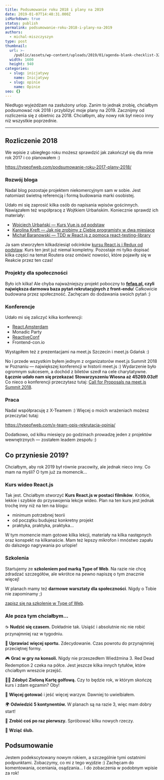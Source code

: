```yaml
---
title: Podsumowanie roku 2018 i plany na 2019
date: 2019-01-07T14:48:31.000Z
isMarkdown: true
status: publish
permalink: podsumowanie-roku-2018-i-plany-na-2019
authors:
  - michal-miszczyszyn
type: post
thumbnail:
  url: >-
    /public/assets/wp-content/uploads/2019/01/agenda-blank-checklist-3299.jpg
  width: 1600
  height: 940
categories:
  - slug: inicjatywy
    name: Inicjatywy
  - slug: opinie
    name: Opinie
seo: {}
---
```


Niedługo wyjeżdżam na zasłużony urlop. Zanim to jednak zrobię, chciałbym podsumować rok 2018 i przybliżyć moje plany na 2019. Zacznijmy od rozliczenia się z obietnic za 2018. Chciałbym, aby nowy rok był nieco inny niż wszystkie poprzednie.

---

## Rozliczenie 2018

We wpisie z ubiegłego roku możesz sprawdzić jak zakończył się dla mnie rok 2017 i co planowałem :)

https://typeofweb.com/podsumowanie-roku-2017-plany-2018/

### Rozwój bloga

Nadal blog pozostaje projektem niekomercyjnym sam w sobie. Jest natomiast świetną referencją i formą budowania marki osobistej.

Udało mi się zaprosić kilka osób do napisania wpisów gościnnych. Nawiązałem też współpracę z Wojtkiem Urbańskim. Koniecznie sprawdź ich materiały:

- [Wojciech Urbański — Kurs Vue.js od podstaw](https://typeofweb.com/kurs/vue-js/)
- [Karolina Kreft — Jak nie zrobimy z Ciebie programisty w dwa miesiące](https://typeofweb.com/jak-nie-zrobimy-z-ciebie-programisty-w-dwa-miesiące/)
- [Michał Baranowski — TDD w React.js z pomocą react-testing-library](https://typeofweb.com/tdd-react-testing-library/)

Ja sam stworzyłem kilkadziesiąt odcinków [kursu React.js i Redux od podstaw](https://typeofweb.com/kurs/react-js/). Kurs ten jest już niemal kompletny. Pozostaje mi tylko dopisać kilka części na temat Routera oraz omówić nowości, które pojawiły się w Reakcie przez ten czas!

### Projekty dla społeczności

Było ich kilka! Ale chyba najważniejszy projekt poboczny to **[fefaq.pl](https://app.fefaq.pl/), czyli największa darmowa baza pytań rekrutacyjnych z front-endu**! Całkowicie budowana przez społeczność. Zachęcam do dodawania swoich pytań :)

### Konferencje

Udało mi się zaliczyć kilka konferencji:

- [React.Amsterdam](https://typeofweb.com/react-amsterdam-najgorsza-konferencja/)
- Monadic Party
- [ReactiveConf](https://typeofweb.com/bylem-na-reactiveconf-2018/)
- Frontend-con.io

Wystąpiłem też z prezentacjami na meet.js Szczecin i meet.js Gdańsk :)

No i przede wszystkim byłem jednym z organizatorów meet.js Summit 2018 w Poznaniu — największej konferencji w historii meet.js :) Wydarzenie było ogromnym sukcesem, a dochód z biletów szedł na cele charytatywne. **Łącznie udało nam się przekazać Stowarzyszeniu Wiosna aż 45269.03zł!** Co nieco o konferencji przeczytasz tutaj: [Call for Proposals na meet.js Summit 2018](https://typeofweb.com/call-for-proposals-na-meet-js-summit-2018/).

### Praca

Nadal współpracuję z X-Teamem :) Więcej o moich wrażeniach możesz przeczytać tutaj:

https://typeofweb.com/x-team-opis-rekrutacja-opinia/

Dodatkowo, od kilku miesięcy po godzinach prowadzę jeden z projektów wewnętrznych — zostałem leadem zespołu :)

## Co przyniesie 2019?

Chciałbym, aby rok 2019 był równie pracowity, ale jednak nieco inny. Co mam na myśli? O tym już za momencik…

### Kurs wideo React.js

Tak jest. Chciałbym stworzyć **Kurs React.js w postaci filmików**. Krótkie, lekkie i szybkie do przyswojenia lekcje wideo. Plan na ten kurs jest jednak trochę inny niż na ten na blogu:

- minimum potrzebnej teorii
- od początku budujesz konkretny projekt
- praktyka, praktyka, praktyka…

W tym momencie mam gotowe kilka lekcji, materiały na kilka następnych oraz konspekt na kilkanaście. Mam też lepszy mikrofon i mnóstwo zapału do dalszego nagrywania po urlopie!

### Szkolenia

Startujemy ze **szkoleniem pod marką Type of Web**. Na razie nie chcę zdradzać szczegółów, ale wkrótce na pewno napiszę o tym znacznie więcej!

W planach mamy też **darmowe warsztaty dla społeczności**. Nigdy o Tobie nie zapominamy ;)

<a href="https://szkolenia.typeofweb.com/" target="_blank">zapisz się na szkolenie w Type of Web</a>.

### Ale poza tym chciałbym…

☕️ **Nudzić się czasem.** Dokładnie tak. Usiąść i absolutnie nic nie robić przynajmniej raz w tygodniu.

💪 **Uprawiać więcej sportu.** Zdecydowanie. Czas powrotu do przynajmniej przeciętnej formy.

🎮 **Grać w gry na konsoli.** Nigdy nie przeszedłem Wiedźmina 3. Red Dead Redemption 2 czeka na półce. Jest jeszcze kilka innych tytułów, które chciałbym wreszcie przejść.

🏌️‍♂️ **Zdobyć Zieloną Kartę golfową.** Czy to będzie rok, w którym skończę kurs i zdam egzamin? Oby!

🥘 **Więcej gotować** i jeść więcej warzyw. Dawniej to uwielbiałem.

🌍 **Odwiedzić 5 kontynentów.** W planach są na razie 3, więc mam dobry start!

🤪 **Zrobić coś po raz pierwszy.** Spróbować kilku nowych rzeczy.

💍 **Wziąć ślub.**

## Podsumowanie

Jestem podekscytowany nowym rokiem, a szczególnie tymi ostatnimi podpunktami. Zobaczymy, co mi z tego wyjdzie :) Zachęcam do komentowania, oceniania, osądzania… I do zobaczenia w podobnym wpisie za rok!
